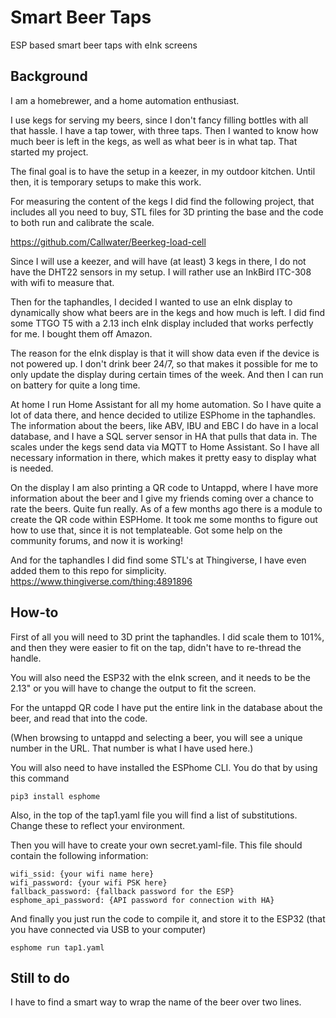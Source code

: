 # Smart Beer Taps
ESP based smart beer taps with eInk screens

## Background
I am a homebrewer, and a home automation enthusiast.

I use kegs for serving my beers, since I don't fancy filling bottles with all that hassle. I have a tap tower, with three taps. Then I wanted to know how much beer is left in the kegs, as well as what beer is in what tap. That started my project.

The final goal is to have the setup in a keezer, in my outdoor kitchen. Until then, it is temporary setups to make this work. 

For measuring the content of the kegs I did find the following project, that includes all you need to buy, STL files for 3D printing the base and the code to both run and calibrate the scale.

https://github.com/Callwater/Beerkeg-load-cell

Since I will use a keezer, and will have (at least) 3 kegs in there, I do not have the DHT22 sensors in my setup. I will rather use an InkBird ITC-308 with wifi to measure that.

Then for the taphandles, I decided I wanted to use an eInk display to dynamically show what beers are in the kegs and how much is left. I did find some TTGO T5 with a 2.13 inch eInk display included that works perfectly for me. I bought them off Amazon.

The reason for the eInk display is that it will show data even if the device is not powered up. I don't drink beer 24/7, so that makes it possible for me to only update the display during certain times of the week. And then I can run on battery for quite a long time.

At home I run Home Assistant for all my home automation. So I have quite a lot of data there, and hence decided to utilize ESPhome in the taphandles. The information about the beers, like ABV, IBU and EBC I do have in a local database, and I have a SQL server sensor in HA that pulls that data in. The scales under the kegs send data via MQTT to Home Assistant. So I have all necessary information in there, which makes it pretty easy to display what is needed.

On the display I am also printing a QR code to Untappd, where I have more information about the beer and I give my friends coming over a chance to rate the beers. Quite fun really. As of a few months ago there is a module to create the QR code within ESPHome. It took me some months to figure out how to use that, since it is not templateable. Got some help on the community forums, and now it is working!

And for the taphandles I did find some STL's at Thingiverse, I have even added them to this repo for simplicity. 
https://www.thingiverse.com/thing:4891896

## How-to

First of all you will need to 3D print the taphandles. I did scale them to 101%, and then they were easier to fit on the tap, didn't have to re-thread the handle.

You will also need the ESP32 with the eInk screen, and it needs to be the 2.13" or you will have to change the output to fit the screen.

For the untappd QR code I have put the entire link in the database about the beer, and read that into the code. 

(When browsing to untappd and selecting a beer, you will see a unique number in the URL. That number is what I have used here.)

You will also need to have installed the ESPhome CLI. You do that by using this command

```
pip3 install esphome
```

Also, in the top of the tap1.yaml file you will find a list of substitutions. Change these to reflect your environment.

Then you will have to create your own secret.yaml-file. This file should contain the following information:

```
wifi_ssid: {your wifi name here}
wifi_password: {your wifi PSK here}
fallback_password: {fallback password for the ESP}
esphome_api_password: {API password for connection with HA}
```

And finally you just run the code to compile it, and store it to the ESP32 (that you have connected via USB to your computer)

```
esphome run tap1.yaml
```

## Still to do

I have to find a smart way to wrap the name of the beer over two lines.
